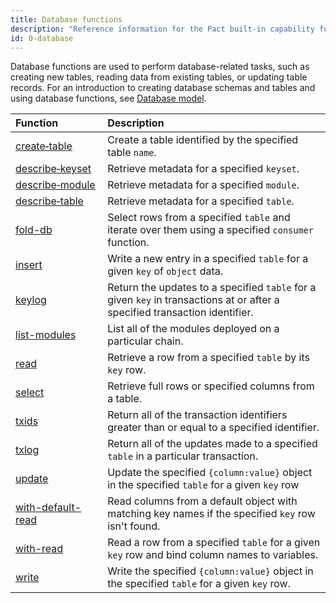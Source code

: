 ```yaml
---
title: Database functions
description: "Reference information for the Pact built-in capability functions."
id: 0-database
---
```


Database functions are used to perform database-related tasks, such as creating new tables, reading data from existing tables, or updating table records.
For an introduction to creating database schemas and tables and using database functions, see [Database model](/smart-contracts/databases).

| Function | Description |
| :-------- | :----------- |
| [create&#8209;table](/pact-5/database/create-table) | Create a table identified by the specified table `name`. |
| [describe&#8209;keyset](/pact-5/database/describe-keyset) | Retrieve metadata for a specified `keyset`. |
| [describe&#8209;module](/pact-5/database/describe-module) | Retrieve metadata for a specified `module`. |
| [describe&#8209;table](/pact-5/database/describe-table) | Retrieve metadata for a specified `table`. |
| [fold-db](/pact-5/database/fold-db) | Select rows from a specified `table` and iterate over them using a specified `consumer` function. |
| [insert](/pact-5/database/insert) | Write a new entry in a specified `table` for a given `key` of `object` data. |
| [keylog](/pact-5/database/keylog) | Return the updates to a specified `table` for a given `key` in transactions at or after a specified transaction identifier.|
| [list-modules](/pact-5/database/list-modules) | List all of the modules deployed on a particular chain.|
| [read](/pact-5/database/read) | Retrieve a row from a specified `table` by its `key` row.|
| [select](/pact-5/database/select) | Retrieve full rows or specified columns from a table.|
| [txids](/pact-5/database/txids) | Return all of the transaction identifiers greater than or equal to a specified identifier.|
| [txlog](/pact-5/database/txlog) | Return all of the updates made to a specified `table` in a particular transaction.|
| [update](/pact-5/database/update) | Update the specified `{column:value}` object in the specified `table` for a given `key` row|
| [with-default-read](/pact-5/database/with-default-read) | Read columns from a default object with matching key names if the specified `key` row isn't found.|
| [with-read](/pact-5/database/with-read) | Read a row from a specified `table` for a given `key` row and bind column names to variables.|
| [write](/pact-5/database/write) | Write the specified `{column:value}` object in the specified `table` for a given `key` row.|


